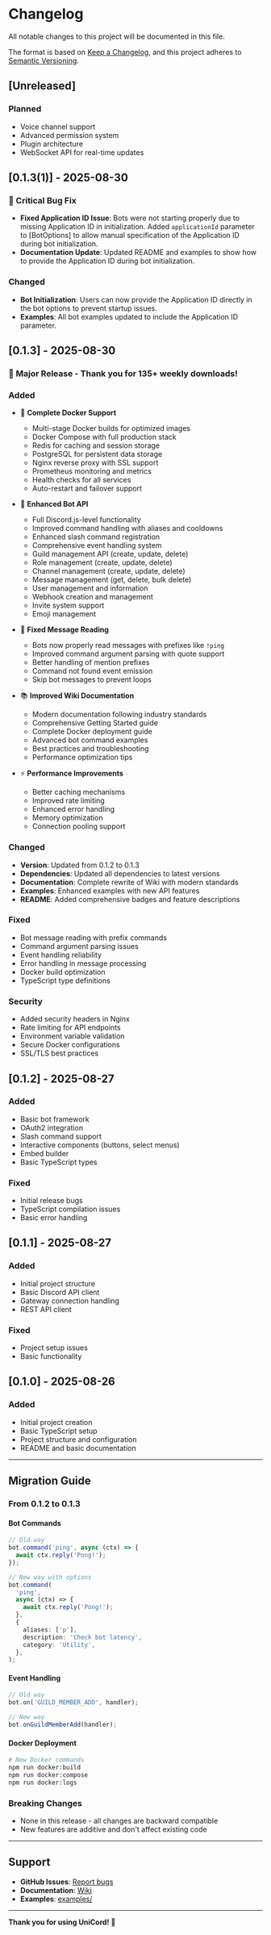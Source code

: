 # Changelog

All notable changes to this project will be documented in this file.

The format is based on [Keep a Changelog](https://keepachangelog.com/en/1.0.0/),
and this project adheres to [Semantic Versioning](https://semver.org/spec/v2.0.0.html).

## [Unreleased]

### Planned

- Voice channel support
- Advanced permission system
- Plugin architecture
- WebSocket API for real-time updates

## [0.1.3(1)] - 2025-08-30

### 🐛 Critical Bug Fix

- **Fixed Application ID Issue**: Bots were not starting properly due to missing Application ID in initialization. Added `applicationId` parameter to [BotOptions] to allow manual specification of the Application ID during bot initialization.
- **Documentation Update**: Updated README and examples to show how to provide the Application ID during bot initialization.

### Changed

- **Bot Initialization**: Users can now provide the Application ID directly in the bot options to prevent startup issues.
- **Examples**: All bot examples updated to include the Application ID parameter.

## [0.1.3] - 2025-08-30

### 🎉 Major Release - Thank you for 135+ weekly downloads!

### Added

- 🐳 **Complete Docker Support**
  - Multi-stage Docker builds for optimized images
  - Docker Compose with full production stack
  - Redis for caching and session storage
  - PostgreSQL for persistent data storage
  - Nginx reverse proxy with SSL support
  - Prometheus monitoring and metrics
  - Health checks for all services
  - Auto-restart and failover support

- 🤖 **Enhanced Bot API**
  - Full Discord.js-level functionality
  - Improved command handling with aliases and cooldowns
  - Enhanced slash command registration
  - Comprehensive event handling system
  - Guild management API (create, update, delete)
  - Role management (create, update, delete)
  - Channel management (create, update, delete)
  - Message management (get, delete, bulk delete)
  - User management and information
  - Webhook creation and management
  - Invite system support
  - Emoji management

- 🔧 **Fixed Message Reading**
  - Bots now properly read messages with prefixes like `!ping`
  - Improved command argument parsing with quote support
  - Better handling of mention prefixes
  - Command not found event emission
  - Skip bot messages to prevent loops

- 📚 **Improved Wiki Documentation**
  - Modern documentation following industry standards
  - Comprehensive Getting Started guide
  - Complete Docker deployment guide
  - Advanced bot command examples
  - Best practices and troubleshooting
  - Performance optimization tips

- ⚡ **Performance Improvements**
  - Better caching mechanisms
  - Improved rate limiting
  - Enhanced error handling
  - Memory optimization
  - Connection pooling support

### Changed

- **Version**: Updated from 0.1.2 to 0.1.3
- **Dependencies**: Updated all dependencies to latest versions
- **Documentation**: Complete rewrite of Wiki with modern standards
- **Examples**: Enhanced examples with new API features
- **README**: Added comprehensive badges and feature descriptions

### Fixed

- Bot message reading with prefix commands
- Command argument parsing issues
- Event handling reliability
- Error handling in message processing
- Docker build optimization
- TypeScript type definitions

### Security

- Added security headers in Nginx
- Rate limiting for API endpoints
- Environment variable validation
- Secure Docker configurations
- SSL/TLS best practices

## [0.1.2] - 2025-08-27

### Added

- Basic bot framework
- OAuth2 integration
- Slash command support
- Interactive components (buttons, select menus)
- Embed builder
- Basic TypeScript types

### Fixed

- Initial release bugs
- TypeScript compilation issues
- Basic error handling

## [0.1.1] - 2025-08-27

### Added

- Initial project structure
- Basic Discord API client
- Gateway connection handling
- REST API client

### Fixed

- Project setup issues
- Basic functionality

## [0.1.0] - 2025-08-26

### Added

- Initial project creation
- Basic TypeScript setup
- Project structure and configuration
- README and basic documentation

---

## Migration Guide

### From 0.1.2 to 0.1.3

#### Bot Commands

```typescript
// Old way
bot.command('ping', async (ctx) => {
  await ctx.reply('Pong!');
});

// New way with options
bot.command(
  'ping',
  async (ctx) => {
    await ctx.reply('Pong!');
  },
  {
    aliases: ['p'],
    description: 'Check bot latency',
    category: 'Utility',
  },
);
```

#### Event Handling

```typescript
// Old way
bot.on('GUILD_MEMBER_ADD', handler);

// New way
bot.onGuildMemberAdd(handler);
```

#### Docker Deployment

```bash
# New Docker commands
npm run docker:build
npm run docker:compose
npm run docker:logs
```

### Breaking Changes

- None in this release - all changes are backward compatible
- New features are additive and don't affect existing code

---

## Support

- **GitHub Issues**: [Report bugs](https://github.com/Locon213/UniCord/issues)
- **Documentation**: [Wiki](./WIKI/)
- **Examples**: [examples/](./examples/)

---

**Thank you for using UniCord! 🚀**